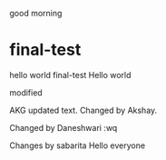 good morning
# final-test
hello world
final-test
Hello world

modified

AKG
updated text.
Changed by Akshay.


Changed by Daneshwari
:wq

Changes by sabarita
Hello everyone
